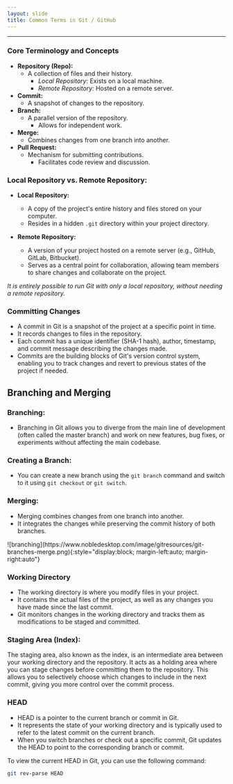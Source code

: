 ```yaml
---
layout: slide
title: Common Terms in Git / GitHub
---
```


---

<section markdown="1">

### Core Terminology and Concepts

<ul>
  <li><strong>Repository (Repo):</strong> 
    <ul>
      <li>A collection of files and their history.
        <ul>
          <li><em>Local Repository:</em> Exists on a local machine.</li>
          <li><em>Remote Repository:</em> Hosted on a remote server.</li>
        </ul>
      </li>
    </ul>
  </li>
  <li><strong>Commit:</strong> 
    <ul>
      <li>A snapshot of changes to the repository.</li>
    </ul>
  </li>
  <li><strong>Branch:</strong> 
    <ul>
      <li>A parallel version of the repository.
        <ul>
          <li>Allows for independent work.</li>
        </ul>
      </li>
    </ul>
  </li>
  <li><strong>Merge:</strong> 
    <ul>
      <li>Combines changes from one branch into another.</li>
    </ul>
  </li>
  <li><strong>Pull Request:</strong> 
    <ul>
      <li>Mechanism for submitting contributions.
        <ul>
          <li>Facilitates code review and discussion.</li>
        </ul>
      </li>
    </ul>
  </li>
</ul>

</section>

<section markdown="1">

### Local Repository vs. Remote Repository:

- **Local Repository:**
  - A copy of the project's entire history and files stored on your computer.
  - Resides in a hidden `.git` directory within your project directory.

- **Remote Repository:**
  - A version of your project hosted on a remote server (e.g., GitHub, GitLab, Bitbucket).
  - Serves as a central point for collaboration, allowing team members to share changes and collaborate on the project.

*It is entirely possible to run Git with only a local repository, without needing a remote repository.*
</section>

<section markdown="1">

### Committing Changes

- A commit in Git is a snapshot of the project at a specific point in time.
- It records changes to files in the repository.
- Each commit has a unique identifier (SHA-1 hash), author, timestamp, and commit message describing the changes made.
- Commits are the building blocks of Git's version control system, enabling you to track changes and revert to previous states of the project if needed.
</section>

<section markdown="1">

## Branching and Merging

### Branching:
- Branching in Git allows you to diverge from the main line of development (often called the master branch) and work on new features, bug fixes, or experiments without affecting the main codebase.

### Creating a Branch:
- You can create a new branch using the `git branch` command and switch to it using `git checkout` or `git switch`.

### Merging:
- Merging combines changes from one branch into another.
- It integrates the changes while preserving the commit history of both branches.
</section>

<section markdown="1">
![branching](https://www.nobledesktop.com/image/gitresources/git-branches-merge.png){:style="display:block; margin-left:auto; margin-right:auto"}
</section>


<section markdown="1">

### Working Directory

- The working directory is where you modify files in your project.
- It contains the actual files of the project, as well as any changes you have made since the last commit.
- Git monitors changes in the working directory and tracks them as modifications to be staged and committed.
</section>

<section markdown="1">

### Staging Area (Index):

The staging area, also known as the index, is an intermediate area between your working directory and the repository.
It acts as a holding area where you can stage changes before committing them to the repository.
This allows you to selectively choose which changes to include in the next commit, giving you more control over the commit process.
</section>

<section markdown="1">

### HEAD

- HEAD is a pointer to the current branch or commit in Git.
- It represents the state of your working directory and is typically used to refer to the latest commit on the current branch.
- When you switch branches or check out a specific commit, Git updates the HEAD to point to the corresponding branch or commit.

To view the current HEAD in Git, you can use the following command:
```bash
git rev-parse HEAD
```
</section>

